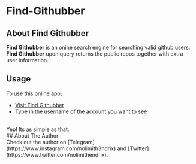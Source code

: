 # Find-Githubber
## About Find Githubber
**Find Githubber** is an onine search engine for searching valid github users. **Find Githubber** upon query returns the public repos together with extra user information.
<br>
## Usage
To use this online app;
- [Visit Find Githubber](https://hendrixgotcodes.github.io/Find-Githubber/)
- Type in the username of the account you want to see
<br>
Yep! Its as simple as that.
<br>
## About The Author
<br>
Check out the author on [Telegram](https://www.instagram.com/nolimith3ndrix) and [Twitter](https://www.twitter.com/nolimithendrix).
